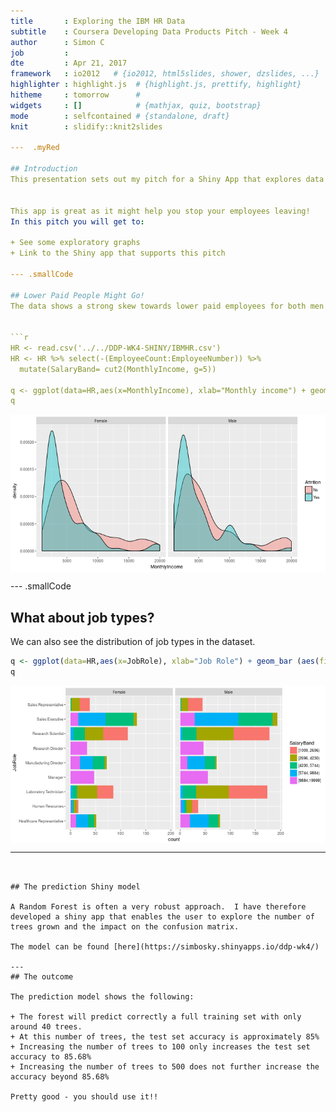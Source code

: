 ```yaml
---
title       : Exploring the IBM HR Data
subtitle    : Coursera Developing Data Products Pitch - Week 4
author      : Simon C
job         : 
dte         : Apr 21, 2017
framework   : io2012   # {io2012, html5slides, shower, dzslides, ...}
highlighter : highlight.js  # {highlight.js, prettify, highlight}
hitheme     : tomorrow      # 
widgets     : []            # {mathjax, quiz, bootstrap}
mode        : selfcontained # {standalone, draft}
knit        : slidify::knit2slides

---  .myRed

## Introduction 
This presentation sets out my pitch for a Shiny App that explores data the IBM HR Analytics dataset.  This is a fictional dataset provided by IBM scientists and hosted by Kaggle [here](https://www.kaggle.com/pavansubhasht/ibm-hr-analytics-attrition-dataset).  The dataset enables an exploration of the features that might predict why someone would leave the company.


This app is great as it might help you stop your employees leaving!
In this pitch you will get to:

+ See some exploratory graphs
+ Link to the Shiny app that supports this pitch

--- .smallCode

## Lower Paid People Might Go!
The data shows a strong skew towards lower paid employees for both men and women, and with very similar proportions in the payscale.


```r
HR <- read.csv('../../DDP-WK4-SHINY/IBMHR.csv')
HR <- HR %>% select(-(EmployeeCount:EmployeeNumber)) %>%
  mutate(SalaryBand= cut2(MonthlyIncome, g=5))

q <- ggplot(data=HR,aes(x=MonthlyIncome), xlab="Monthly income") + geom_density(aes(fill=Attrition),alpha=.4)+ facet_grid(. ~ Gender)
q
```

<img src="figure/unnamed-chunk-2-1.png" title="plot of chunk unnamed-chunk-2" alt="plot of chunk unnamed-chunk-2" style="display: block; margin: auto;" />


--- .smallCode

## What about job types?
We can also see the distribution of job types in the dataset.


```r
q <- ggplot(data=HR,aes(x=JobRole), xlab="Job Role") + geom_bar (aes(fill=SalaryBand))+ facet_grid(. ~ Gender)+coord_flip()
q
```

<img src="figure/unnamed-chunk-3-1.png" title="plot of chunk unnamed-chunk-3" alt="plot of chunk unnamed-chunk-3" style="display: block; margin: auto;" />


---
```


## The prediction Shiny model

A Random Forest is often a very robust approach.  I have therefore developed a shiny app that enables the user to explore the number of trees grown and the impact on the confusion matrix.

The model can be found [here](https://simbosky.shinyapps.io/ddp-wk4/)

---
## The outcome

The prediction model shows the following: 

+ The forest will predict correctly a full training set with only around 40 trees.
+ At this number of trees, the test set accuracy is approximately 85%
+ Increasing the number of trees to 100 only increases the test set accuracy to 85.68%
+ Increasing the number of trees to 500 does not further increase the accuracy beyond 85.68%

Pretty good - you should use it!!
